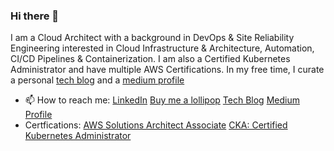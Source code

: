 ### Hi there 👋
I am a Cloud Architect with a background in DevOps & Site Reliability Engineering interested in Cloud Infrastructure & Architecture, Automation, CI/CD Pipelines & Containerization. I am also a Certified Kubernetes Administrator and have multiple AWS Certifications. In my free time, I curate a personal [tech blog](https://devopsmadness.com) and a [medium profile](moustakisioannis.medium.com)


- 📫 How to reach me: [LinkedIn](https://www.linkedin.com/in/ioannis-moustakis/) [Buy me a lollipop](https://www.buymeacoffee.com/mous.io) [Tech Blog](https://www.devopsmadness.com/) [Medium Profile](moustakisioannis.medium.com)
- Certfications: [AWS Solutions Architect Associate](https://www.credly.com/badges/3325185c-6585-48c9-8c1f-a42812fb17e6) [CKA: Certified Kubernetes Administrator](https://www.credly.com/badges/a6b531b7-438b-49be-ba0e-160a462ddafd?source=linked_in_profile)
